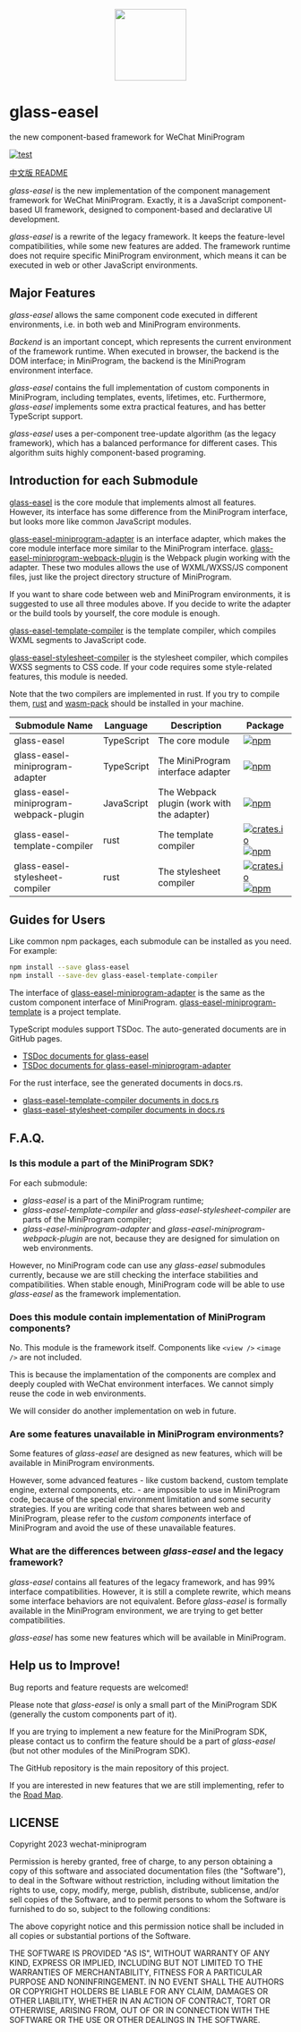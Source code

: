 <p align="center">
  <img src="https://github.com/wechat-miniprogram/glass-easel/blob/master/logo_256.png" style="width: 128px" />
</p>

# glass-easel

the new component-based framework for WeChat MiniProgram

[![test](https://img.shields.io/github/actions/workflow/status/wechat-miniprogram/glass-easel/build.yml?style=flat-square)](https://github.com/wechat-miniprogram/glass-easel/actions/workflows/build.yml)

[中文版 README](./README-zh_CN.md)

_glass-easel_ is the new implementation of the component management framework for WeChat MiniProgram.
Exactly, it is a JavaScript component-based UI framework, designed to component-based and declarative UI development.

_glass-easel_ is a rewrite of the legacy framework.
It keeps the feature-level compatibilities, while some new features are added.
The framework runtime does not require specific MiniProgram environment,
which means it can be executed in web or other JavaScript environments.

## Major Features

_glass-easel_ allows the same component code executed in different environments, i.e. in both web and MiniProgram environments.

_Backend_ is an important concept, which represents the current environment of the framework runtime.
When executed in browser, the backend is the DOM interface;
in MiniProgram, the backend is the MiniProgram environment interface.

_glass-easel_ contains the full implementation of custom components in MiniProgram, including templates, events, lifetimes, etc.
Furthermore, _glass-easel_ implements some extra practical features, and has better TypeScript support.

_glass-easel_ uses a per-component tree-update algorithm (as the legacy framework), which has a balanced performance for different cases.
This algorithm suits highly component-based programing.

## Introduction for each Submodule

[glass-easel](./glass-easel) is the core module that implements almost all features.
However, its interface has some difference from the MiniProgram interface, but looks more like common JavaScript modules.

[glass-easel-miniprogram-adapter](./glass-easel-miniprogram-adapter) is an interface adapter,
which makes the core module interface more similar to the MiniProgram interface.
[glass-easel-miniprogram-webpack-plugin](./glass-easel-miniprogram-webpack-plugin) is the Webpack plugin working with the adapter.
These two modules allows the use of WXML/WXSS/JS component files, just like the project directory structure of MiniProgram.

If you want to share code between web and MiniProgram environments, it is suggested to use all three modules above.
If you decide to write the adapter or the build tools by yourself, the core module is enough.

[glass-easel-template-compiler](./glass-easel-template-compiler) is the template compiler, which compiles WXML segments to JavaScript code.

[glass-easel-stylesheet-compiler](./glass-easel-stylesheet-compiler) is the stylesheet compiler, which compiles WXSS segments to CSS code.
If your code requires some style-related features, this module is needed.

Note that the two compilers are implemented in rust.
If you try to compile them, [rust](https://www.rust-lang.org/) and [wasm-pack](https://rustwasm.github.io/wasm-pack/) should be installed in your machine.

| Submodule Name                         | Language   | Description                                | Package                   |
| -------------------------------------- | ---------- | ------------------------------------------ | ------------------------- |
| glass-easel                            | TypeScript | The core module                            | [![npm](https://img.shields.io/npm/v/glass-easel?style=flat-square)](https://www.npmjs.com/package/glass-easel)                                                                                                                                                                                                     |
| glass-easel-miniprogram-adapter        | TypeScript | The MiniProgram interface adapter          | [![npm](https://img.shields.io/npm/v/glass-easel-miniprogram-adapter?style=flat-square)](https://www.npmjs.com/package/glass-easel-miniprogram-adapter)                                                                                                                                                             |
| glass-easel-miniprogram-webpack-plugin | JavaScript | The Webpack plugin (work with the adapter) | [![npm](https://img.shields.io/npm/v/glass-easel-miniprogram-webpack-plugin?style=flat-square)](https://www.npmjs.com/package/glass-easel-miniprogram-webpack-plugin)                                                                                                                                               |
| glass-easel-template-compiler          | rust       | The template compiler                      | [![crates.io](https://img.shields.io/crates/v/glass-easel-template-compiler?style=flat-square)](https://crates.io/crates/glass-easel-template-compiler) [![npm](https://img.shields.io/npm/v/glass-easel-template-compiler?style=flat-square)](https://www.npmjs.com/package/glass-easel-template-compiler)         |
| glass-easel-stylesheet-compiler        | rust       | The stylesheet compiler                    | [![crates.io](https://img.shields.io/crates/v/glass-easel-stylesheet-compiler?style=flat-square)](https://crates.io/crates/glass-easel-stylesheet-compiler) [![npm](https://img.shields.io/npm/v/glass-easel-stylesheet-compiler?style=flat-square)](https://www.npmjs.com/package/glass-easel-stylesheet-compiler) |

## Guides for Users

Like common npm packages, each submodule can be installed as you need. For example:

```sh
npm install --save glass-easel
npm install --save-dev glass-easel-template-compiler
```

The interface of [glass-easel-miniprogram-adapter](./glass-easel-miniprogram-adapter) is the same as the custom component interface of MiniProgram.
[glass-easel-miniprogram-template](./glass-easel-miniprogram-template) is a project template.

TypeScript modules support TSDoc. The auto-generated documents are in GitHub pages.

* [TSDoc documents for glass-easel](https://wechat-miniprogram.github.io/glass-easel/docs/glass-easel)
* [TSDoc documents for glass-easel-miniprogram-adapter](https://wechat-miniprogram.github.io/glass-easel/docs/glass-easel-miniprogram-adapter)

For the rust interface, see the generated documents in docs.rs.

* [glass-easel-template-compiler documents in docs.rs](https://docs.rs/glass-easel-template-compiler/latest/glass_easel_template_compiler/)
* [glass-easel-stylesheet-compiler documents in docs.rs](https://docs.rs/glass-easel-stylesheet-compiler/latest/glass_easel_stylesheet_compiler/)

## F.A.Q.

### Is this module a part of the MiniProgram SDK?

For each submodule:

- _glass-easel_ is a part of the MiniProgram runtime;
- _glass-easel-template-compiler_ and _glass-easel-stylesheet-compiler_ are parts of the MiniProgram compiler;
- _glass-easel-miniprogram-adapter_ and _glass-easel-miniprogram-webpack-plugin_ are not, because they are designed for simulation on web environments.

However, no MiniProgram code can use any _glass-easel_ submodules currently, because we are still checking the interface stabilities and compatibilities. When stable enough, MiniProgram code will be able to use _glass-easel_ as the framework implementation.

### Does this module contain implementation of MiniProgram components?

No. This module is the framework itself. Components like `<view />` `<image />` are not included.

This is because the implamentation of the components are complex and deeply coupled with WeChat environment interfaces. We cannot simply reuse the code in web environments.

We will consider do another implementation on web in future.

### Are some features unavailable in MiniProgram environments?

Some features of _glass-easel_ are designed as new features, which will be available in MiniProgram environments.

However, some advanced features - like custom backend, custom template engine, external components, etc. - are impossible to use in MiniProgram code, because of the special environment limitation and some security strategies. If you are writing code that shares between web and MiniProgram, please refer to the _custom components_ interface of MiniProgram and avoid the use of these unavailable features.

### What are the differences between _glass-easel_ and the legacy framework?

_glass-easel_ contains all features of the legacy framework, and has 99% interface compatibilities.
However, it is still a complete rewrite, which means some interface behaviors are not equivalent.
Before _glass-easel_ is formally available in the MiniProgram environment, we are trying to get better compatibilities.

_glass-easel_ has some new features which will be available in MiniProgram.

## Help us to Improve!

Bug reports and feature requests are welcomed!

Please note that _glass-easel_ is only a small part of the MiniProgram SDK (generally the custom components part of it).

If you are trying to implement a new feature for the MiniProgram SDK, please contact us to confirm the feature should be a part of _glass-easel_ (but not other modules of the MiniProgram SDK).

The GitHub repository is the main repository of this project.

If you are interested in new features that we are still implementing, refer to the [Road Map](https://github.com/wechat-miniprogram/glass-easel/milestones).

## LICENSE

Copyright 2023 wechat-miniprogram

Permission is hereby granted, free of charge, to any person obtaining a copy of this software and associated documentation files (the "Software"), to deal in the Software without restriction, including without limitation the rights to use, copy, modify, merge, publish, distribute, sublicense, and/or sell copies of the Software, and to permit persons to whom the Software is furnished to do so, subject to the following conditions:

The above copyright notice and this permission notice shall be included in all copies or substantial portions of the Software.

THE SOFTWARE IS PROVIDED "AS IS", WITHOUT WARRANTY OF ANY KIND, EXPRESS OR IMPLIED, INCLUDING BUT NOT LIMITED TO THE WARRANTIES OF MERCHANTABILITY, FITNESS FOR A PARTICULAR PURPOSE AND NONINFRINGEMENT. IN NO EVENT SHALL THE AUTHORS OR COPYRIGHT HOLDERS BE LIABLE FOR ANY CLAIM, DAMAGES OR OTHER LIABILITY, WHETHER IN AN ACTION OF CONTRACT, TORT OR OTHERWISE, ARISING FROM, OUT OF OR IN CONNECTION WITH THE SOFTWARE OR THE USE OR OTHER DEALINGS IN THE SOFTWARE.
